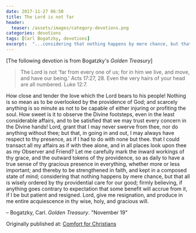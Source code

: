 ```yaml
---
date: 2017-11-27 06:50
title: The Lord is not far
header:
  teaser: /assets/images/category-devotions.png
categories: devotions
tags: [Carl Bogatzky, devotions]
excerpt:  "...considering that nothing happens by mere chance, but that all is wisely ordered by thy providential care for our good..."
---
```

[The following devotion is from Bogatzky's *Golden Treasury*]

>The Lord is not 'far from every one of us; for in him we live, and move, and have our being.' Acts 17:27, 28.
>Even the very hairs of your head are all numbered. Luke 12:7. 

How close and tender the love which the Lord bears to his people! Nothing is so mean as to be overlooked by the providence of God; and scarcely anything is so minute as not to be capable of either injuring or profiting the soul. How sweet is it to observe the Divine footsteps, even in the least considerable affairs, and to be satisfied that we may trust every concern in the Divine hands! Lord, grant that I may never swerve from thee, nor do anything without thee; but that, in going in and out, I may always have respect to thy presence, as if I had to do with none but thee. that I could transact all my affairs as if with thee alone, and in all places look upon thee as my Observer and Friend? Let me carefully mark the inward workings of thy grace, and the outward tokens of thy providence, so as daily to have a true sense of thy gracious presence in everything, whether more or less important; and thereby to be strengthened in faith, and kept in a composed state of mind; considering that nothing happens by mere chance, but that all is wisely ordered by thy providential care for our good; firmly believing, if anything goes contrary to expectation that some benefit will accrue from it, if I be but patient and resigned. Lord, give me resignation, and produce in me entire acquiescence in thy wise, holy, and gracious will. 

– Bogatzky, Carl. *Golden Treasury*. "November 19"

<div>Originally published at: <a href='http://www.alecsatin.com/'>Comfort for Christians</a></div>